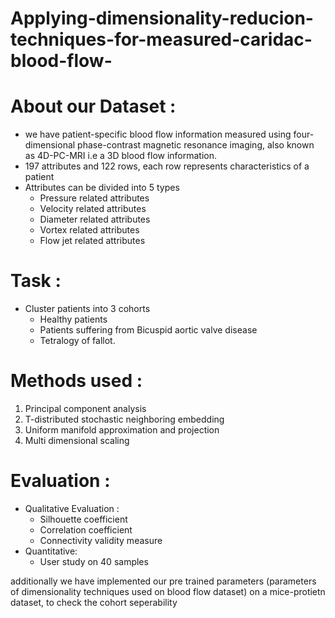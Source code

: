 # Applying-dimensionality-reducion-techniques-for-measured-caridac-blood-flow-
# About our Dataset :
* we have patient-specific blood flow information measured using four-dimensional phase-contrast magnetic resonance imaging, also known as 4D-PC-MRI i.e a 3D blood flow information.
* 197 attributes and 122 rows, each row represents characteristics of a patient 
* Attributes can be divided into 5 types 
  * Pressure related attributes
  * Velocity related attributes
  * Diameter related attributes 
  * Vortex related attributes
  * Flow jet related attributes 
# Task :
* Cluster patients into 3 cohorts 
  * Healthy patients 
  * Patients suffering from Bicuspid aortic valve disease 
  * Tetralogy of fallot.
# Methods used :
1.	Principal component analysis 
2.	T-distributed stochastic neighboring embedding 
3.	Uniform manifold approximation and projection 
4.	Multi dimensional scaling 
# Evaluation :
* Qualitative Evaluation :
  * Silhouette coefficient 
  * Correlation coefficient 
  * Connectivity validity measure
* Quantitative:
   * User study on 40 samples

additionally we have implemented our pre trained parameters (parameters of dimensionality techniques used on blood flow dataset) on a mice-protietn dataset, to check the cohort seperability


